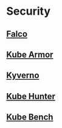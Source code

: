 # Security

## [Falco](https://falco.org/)

## [Kube Armor](https://kubearmor.io/)

## [Kyverno](https://kyverno.io/)

## [Kube Hunter](https://github.com/aquasecurity/kube-hunter)

## [Kube Bench](https://github.com/aquasecurity/kube-bench)
